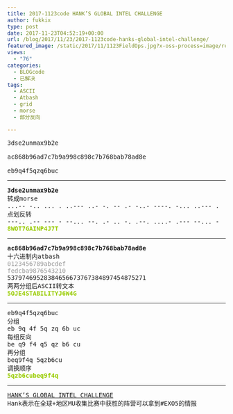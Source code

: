 ```yaml
---
title: 2017-1123code HANK’S GLOBAL INTEL CHALLENGE
author: fukkix
type: post
date: 2017-11-23T04:52:19+00:00
url: /blog/2017/11/23/2017-1123code-hanks-global-intel-challenge/
featured_image: /static/2017/11/1123FieldOps.jpg?x-oss-process=image/resize,m_fill,w_700,h_220
views:
  - "76"
categories:
  - BLOGcode
  - 已解决
tags:
  - ASCII
  - Atbash
  - grid
  - morse
  - 部分反向

---
```

<pre>3dse2unmax9b2e

ac868b96ad7c7b9a998c898c7b768bab78ad8e

eb9q4f5qzq6buc<!--more--></pre>

* * *

<pre><strong>3dse2unmax9b2e
</strong>转成morse
...-- -.. ... . ..--- ..- -. -- .- -..- ----. -... ..--- . 
点划反转
---.. .-- --- - --... --. .- .. -. .--. ....- .--- --... -<strong>
<span style="color: #99cc00;">8WOT7GAINP4J7T</span></strong></pre>

* * *

<pre><strong>ac868b96ad7c7b9a998c898c7b768bab78ad8e
</strong>十六进制内atbash
<span style="color: #999999;">0123456789abcdef</span>
<span style="color: #999999;">fedcba9876543210</span>
53797469528384656673767384897454875271
两两分组后ASCII转文本<strong>
<span style="color: #99cc00;">5OJE4STABILITYJ6W4G</span></strong></pre>

* * *

<pre>eb9q4f5qzq6buc
分组
eb 9q 4f 5q zq 6b uc
每组反向
be q9 f4 q5 qz b6 cu
再分组
beq9f4q 5qzb6cu
调换顺序
<span style="color: #99cc00;"><strong>5qzb6cubeq9f4q</strong></span></pre>

* * *

<pre><a href="http://investigate.ingress.com/2017/11/23/hanks-global-intel-challenge/">HANK’S GLOBAL INTEL CHALLENGE</a>
Hank表示在全球+地区MU收集比赛中获胜的阵营可以拿到#EXO5的情报</pre>